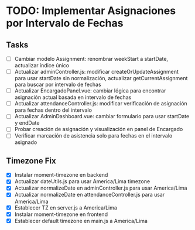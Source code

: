 # TODO: Implementar Asignaciones por Intervalo de Fechas

## Tasks
- [ ] Cambiar modelo Assignment: renombrar weekStart a startDate, actualizar índice único
- [ ] Actualizar adminController.js: modificar createOrUpdateAssignment para usar startDate sin normalización, actualizar getCurrentAssignment para buscar por intervalo de fechas
- [ ] Actualizar EncargadoPanel.vue: cambiar lógica para encontrar asignación actual basada en intervalo de fechas
- [ ] Actualizar attendanceController.js: modificar verificación de asignación para fechas dentro del intervalo
- [ ] Actualizar AdminDashboard.vue: cambiar formulario para usar startDate y endDate
- [ ] Probar creación de asignación y visualización en panel de Encargado
- [ ] Verificar marcación de asistencia solo para fechas en el intervalo asignado

## Timezone Fix
- [x] Instalar moment-timezone en backend
- [x] Actualizar dateUtils.js para usar America/Lima timezone
- [x] Actualizar normalizeDate en adminController.js para usar America/Lima
- [x] Actualizar normalizeDate en attendanceController.js para usar America/Lima
- [x] Establecer TZ en server.js a America/Lima
- [x] Instalar moment-timezone en frontend
- [x] Establecer default timezone en main.js a America/Lima
